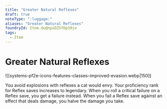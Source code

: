 ```yaml
---
title: "Greater Natural Reflexes"
draft: true
noteType: ":luggage:"
aliases: "Greater Natural Reflexes"
foundryId: Item.duQnpxDZ5fDp39jo
tags:
  - Item
---
```


# Greater Natural Reflexes
![[systems-pf2e-icons-features-classes-improved-evasion.webp|150]]

You avoid explosions with reflexes a cat would envy. Your proficiency rank for Reflex saves increases to legendary. When you roll a critical failure on a Reflex save, you get a failure instead. When you fail a Reflex save against an effect that deals damage, you halve the damage you take.
